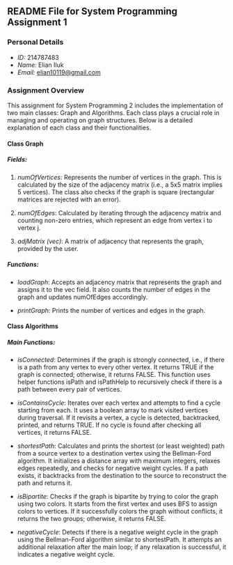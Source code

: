 
## README File for System Programming Assignment 1

### Personal Details
- *ID:* 214787483
- *Name:* Elian Iluk
- *Email:* elian10119@gmail.com

### Assignment Overview
This assignment for System Programming 2 includes the implementation of two main classes: Graph and Algorithms. Each class plays a crucial role in managing and operating on graph structures. Below is a detailed explanation of each class and their functionalities.

#### Class Graph

##### Fields:
1. *numOfVertices*: Represents the number of vertices in the graph. This is calculated by the size of the adjacency matrix (i.e., a 5x5 matrix implies 5 vertices). The class also checks if the graph is square (rectangular matrices are rejected with an error).
   
2. *numOfEdges*: Calculated by iterating through the adjacency matrix and counting non-zero entries, which represent an edge from vertex i to vertex j.
   
3. *adjMatrix (vec)*: A matrix of adjacency that represents the graph, provided by the user.

##### Functions:
- *loadGraph*: Accepts an adjacency matrix that represents the graph and assigns it to the vec field. It also counts the number of edges in the graph and updates numOfEdges accordingly.
   
- *printGraph*: Prints the number of vertices and edges in the graph.

#### Class Algorithms

##### Main Functions:
- *isConnected*: Determines if the graph is strongly connected, i.e., if there is a path from any vertex to every other vertex. It returns TRUE if the graph is connected; otherwise, it returns FALSE. This function uses helper functions isPath and isPathHelp to recursively check if there is a path between every pair of vertices.

- *isContainsCycle*: Iterates over each vertex and attempts to find a cycle starting from each. It uses a boolean array to mark visited vertices during traversal. If it revisits a vertex, a cycle is detected, backtracked, printed, and returns TRUE. If no cycle is found after checking all vertices, it returns FALSE.

- *shortestPath*: Calculates and prints the shortest (or least weighted) path from a source vertex to a destination vertex using the Bellman-Ford algorithm. It initializes a distance array with maximum integers, relaxes edges repeatedly, and checks for negative weight cycles. If a path exists, it backtracks from the destination to the source to reconstruct the path and returns it.

- *isBipartite*: Checks if the graph is bipartite by trying to color the graph using two colors. It starts from the first vertex and uses BFS to assign colors to vertices. If it successfully colors the graph without conflicts, it returns the two groups; otherwise, it returns FALSE.

- *negativeCycle*: Detects if there is a negative weight cycle in the graph using the Bellman-Ford algorithm similar to shortestPath. It attempts an additional relaxation after the main loop; if any relaxation is successful, it indicates a negative weight cycle.
